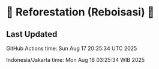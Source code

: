 
# 🌳 Reforestation (Reboisasi) 🌲

## Last Updated

GitHub Actions time: Sun Aug 17 20:25:34 UTC 2025

Indonesia/Jakarta time: Mon Aug 18 03:25:34 WIB 2025
